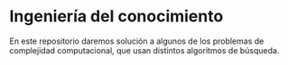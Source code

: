 # Ingeniería del conocimiento
En este repositorio daremos solución a algunos de los problemas de complejidad computacional, que usan distintos algoritmos de búsqueda.
